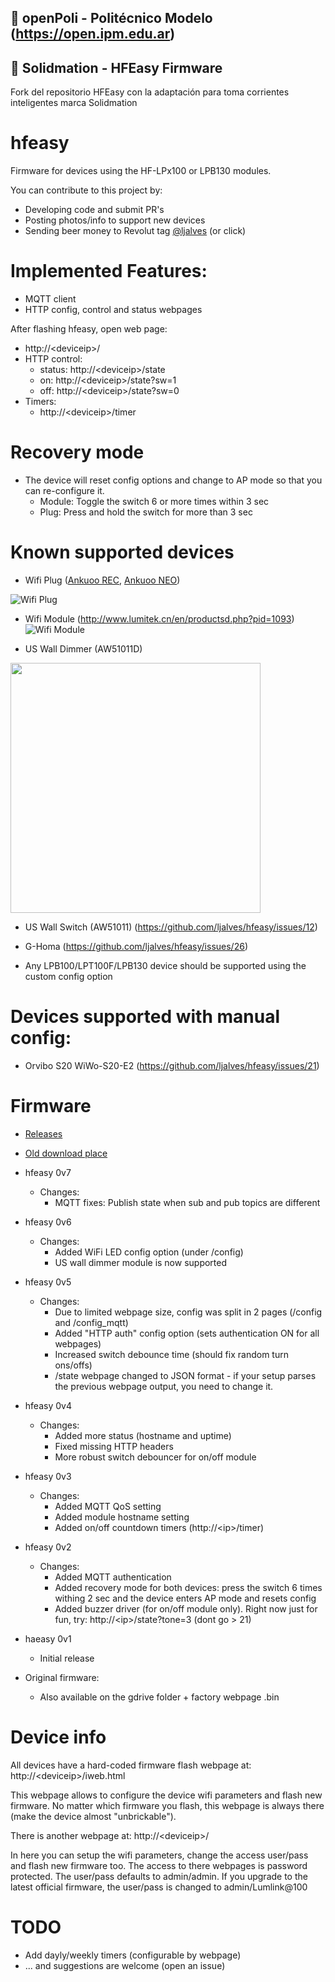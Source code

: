 ## 🚀 openPoli - Politécnico Modelo (https://open.ipm.edu.ar)

## 📝 Solidmation - HFEasy Firmware
    
Fork del repositorio HFEasy con la adaptación para toma corrientes inteligentes marca Solidmation

# hfeasy
Firmware for devices using the HF-LPx100 or LPB130 modules.

You can contribute to this project by:
- Developing code and submit PR's
- Posting photos/info to support new devices
- Sending beer money to Revolut tag [@ljalves](http://revolut.me/ljalves) (or click)

# Implemented Features:
* MQTT client
* HTTP config, control and status webpages

After flashing hfeasy, open web page:
  * http://\<deviceip\>/
* HTTP control:
  * status: http://\<deviceip\>/state
  * on: http://\<deviceip\>/state?sw=1
  * off: http://\<deviceip\>/state?sw=0
* Timers:
  * http://\<deviceip\>/timer

# Recovery mode
  * The device will reset config options and change to AP mode so that you can re-configure it.
    * Module: Toggle the switch 6 or more times within 3 sec
    * Plug: Press and hold the switch for more than 3 sec

# Known supported devices
* Wifi Plug ([Ankuoo REC](http://www.lumitek.cn/en/productsd.php?pid=1095), [Ankuoo NEO](https://www.ankuoo.com/products/?sort=1))

![Wifi Plug](http://www.lumitekgroup.com/upload/2015062911265369.jpg)

* Wifi Module (http://www.lumitek.cn/en/productsd.php?pid=1093)
![Wifi Module](http://www.lumitekgroup.com/upload/2015062315503112.jpg)

* US Wall Dimmer (AW51011D)
<img src="https://images-na.ssl-images-amazon.com/images/I/413UPchrIfL._SL1000_.jpg" width="400">

* US Wall Switch (AW51011) (https://github.com/ljalves/hfeasy/issues/12)

* G-Homa (https://github.com/ljalves/hfeasy/issues/26)

* Any LPB100/LPT100F/LPB130 device should be supported using the custom config option


# Devices supported with manual config:

* Orvibo S20 WiWo-S20-E2 (https://github.com/ljalves/hfeasy/issues/21)

# Firmware
* [Releases](https://github.com/ljalves/hfeasy/releases/)

* [Old download place](https://drive.google.com/open?id=1HWl-QiYM2u8lW9TAv1M6Kr9DPkj1_wRG)
* hfeasy 0v7
  * Changes:
    * MQTT fixes: Publish state when sub and pub topics are different
* hfeasy 0v6
  * Changes:
    * Added WiFi LED config option (under /config)
    * US wall dimmer module is now supported
* hfeasy 0v5
  * Changes:
    * Due to limited webpage size, config was split in 2 pages (/config and /config_mqtt)
    * Added "HTTP auth" config option (sets authentication ON for all webpages)
    * Increased switch debounce time (should fix random turn ons/offs)
    * /state webpage changed to JSON format - if your setup parses the previous webpage output, you need to change it.
* hfeasy 0v4
  * Changes:
    * Added more status (hostname and uptime)
    * Fixed missing HTTP headers
    * More robust switch debouncer for on/off module
* hfeasy 0v3
  * Changes:
    * Added MQTT QoS setting
    * Added module hostname setting
    * Added on/off countdown timers (http://\<ip\>/timer)
* hfeasy 0v2
  * Changes:
    * Added MQTT authentication
    * Added recovery mode for both devices: press the switch 6 times withing 2 sec and the device enters AP mode and resets config
    * Added buzzer driver (for on/off module only). Right now just for fun, try: http://\<ip\>/state?tone=3 (dont go > 21)
* haeasy 0v1
  * Initial release

* Original firmware:
  * Also available on the gdrive folder + factory webpage .bin

# Device info
All devices have a hard-coded firmware flash webpage at: http://\<deviceip\>/iweb.html

This webpage allows to configure the device wifi parameters and flash new firmware.
No matter which firmware you flash, this webpage is always there (make the device almost "unbrickable").

There is another webpage at: http://\<deviceip\>/

In here you can setup the wifi parameters, change the access user/pass and flash new firmware too.
The access to there webpages is password protected.
The user/pass defaults to admin/admin.
If you upgrade to the latest official firmware, the user/pass is changed to admin/Lumlink@100

# TODO
* Add dayly/weekly timers (configurable by webpage)
* ... and suggestions are welcome (open an issue)
